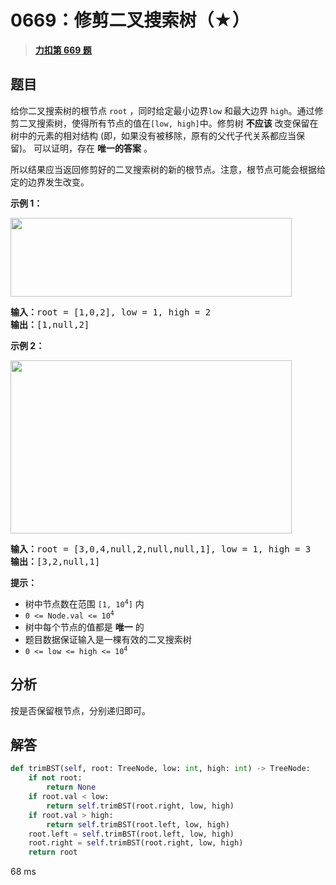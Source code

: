 # 0669：修剪二叉搜索树（★）


> <u>**[力扣第 669 题](https://leetcode.cn/problems/trim-a-binary-search-tree/)**</u>

## 题目

<p>给你二叉搜索树的根节点 <code>root</code> ，同时给定最小边界<code>low</code> 和最大边界 <code>high</code>。通过修剪二叉搜索树，使得所有节点的值在<code>[low, high]</code>中。修剪树 <strong>不应该</strong> 改变保留在树中的元素的相对结构 (即，如果没有被移除，原有的父代子代关系都应当保留)。 可以证明，存在 <strong>唯一的答案</strong> 。</p>

<p>所以结果应当返回修剪好的二叉搜索树的新的根节点。注意，根节点可能会根据给定的边界发生改变。</p>



<p><strong>示例 1：</strong></p>
<img alt="" src="https://assets.leetcode.com/uploads/2020/09/09/trim1.jpg" style="height: 126px; width: 450px;" />
<pre>
<strong>输入：</strong>root = [1,0,2], low = 1, high = 2
<strong>输出：</strong>[1,null,2]
</pre>

<p><strong>示例 2：</strong></p>
<img alt="" src="https://assets.leetcode.com/uploads/2020/09/09/trim2.jpg" style="height: 277px; width: 450px;" />
<pre>
<strong>输入：</strong>root = [3,0,4,null,2,null,null,1], low = 1, high = 3
<strong>输出：</strong>[3,2,null,1]
</pre>



<p><strong>提示：</strong></p>

<ul>
<li>树中节点数在范围 <code>[1, 10<sup>4</sup>]</code> 内</li>
<li><code>0 &lt;= Node.val &lt;= 10<sup>4</sup></code></li>
<li>树中每个节点的值都是 <strong>唯一</strong> 的</li>
<li>题目数据保证输入是一棵有效的二叉搜索树</li>
<li><code>0 &lt;= low &lt;= high &lt;= 10<sup>4</sup></code></li>
</ul>




## 分析

按是否保留根节点，分别递归即可。

## 解答

```python
def trimBST(self, root: TreeNode, low: int, high: int) -> TreeNode:
    if not root:
        return None
    if root.val < low:
        return self.trimBST(root.right, low, high)
    if root.val > high:
        return self.trimBST(root.left, low, high)
    root.left = self.trimBST(root.left, low, high)
    root.right = self.trimBST(root.right, low, high)
    return root
```
68 ms

